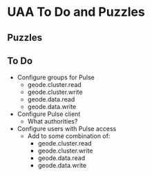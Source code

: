 # UAA To Do and Puzzles

## Puzzles


## To Do

- Configure groups for Pulse
  - geode.cluster.read
  - geode.cluster.write
  - geode.data.read
  - geode.data.write
- Configure Pulse client
  - What authorities?
- Configure users with Pulse access
  - Add to some combination of:
    - geode.cluster.read
    - geode.cluster.write
    - geode.data.read
    - geode.data.write
